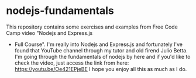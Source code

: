 # nodejs-fundamentals

This repository contains some exercises and examples from Free Code Camp video "Nodejs and Express.js
- Full Course". I'm really into Nodejs and Express.js and fortunately I've found that YouTube channel 
through my tutor and old firend Julio Betta. I'm going through the fundamentals of nodejs by here and 
if you'd like to check the video, just access the link from here: https://youtu.be/Oe421EPjeBE
I hope you enjoy all this as much as I do.